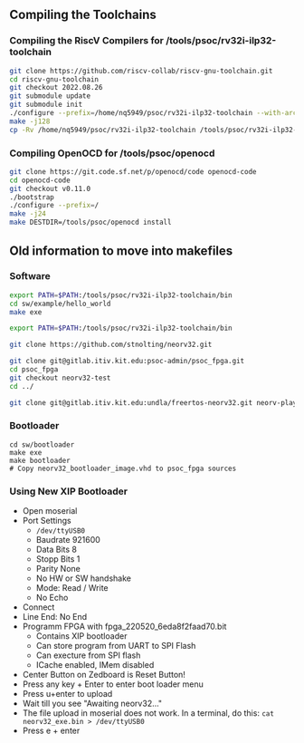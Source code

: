 ## Compiling the Toolchains

### Compiling the RiscV Compilers for /tools/psoc/rv32i-ilp32-toolchain

```bash
git clone https://github.com/riscv-collab/riscv-gnu-toolchain.git
cd riscv-gnu-toolchain
git checkout 2022.08.26
git submodule update
git submodule init
./configure --prefix=/home/nq5949/psoc/rv32i-ilp32-toolchain --with-arch=rv32i --with-abi=ilp32
make -j128
cp -Rv /home/nq5949/psoc/rv32i-ilp32-toolchain /tools/psoc/rv32i-ilp32-toolchain/ install
```


### Compiling OpenOCD for /tools/psoc/openocd

```bash
git clone https://git.code.sf.net/p/openocd/code openocd-code
cd openocd-code
git checkout v0.11.0
./bootstrap
./configure --prefix=/
make -j24
make DESTDIR=/tools/psoc/openocd install
```

## Old information to move into makefiles

### Software
```bash
export PATH=$PATH:/tools/psoc/rv32i-ilp32-toolchain/bin
cd sw/example/hello_world
make exe
```

```bash
export PATH=$PATH:/tools/psoc/rv32i-ilp32-toolchain/bin

git clone https://github.com/stnolting/neorv32.git

git clone git@gitlab.itiv.kit.edu:psoc-admin/psoc_fpga.git
cd psoc_fpga
git checkout neorv32-test
cd ../

git clone git@gitlab.itiv.kit.edu:undla/freertos-neorv32.git neorv-player
```

### Bootloader
```
cd sw/bootloader
make exe
make bootloader
# Copy neorv32_bootloader_image.vhd to psoc_fpga sources
```

### Using New XIP Bootloader
* Open moserial
* Port Settings
  * `/dev/ttyUSB0`
  * Baudrate 921600
  * Data Bits 8
  * Stopp Bits 1
  * Parity None
  * No HW or SW handshake
  * Mode: Read / Write
  * No Echo
* Connect
* Line End: No End
* Programm FPGA with fpga_220520_6eda8f2faad70.bit
  * Contains XIP bootloader
  * Can store program from UART to SPI Flash
  * Can execture from SPI flash
  * ICache enabled, IMem disabled
* Center Button on Zedboard is Reset Button!
* Press any key + Enter to enter boot loader menu
* Press u+enter to upload
* Wait till you see "Awaiting neorv32..."
* The file upload in moserial does not work. In a terminal, do this: `cat neorv32_exe.bin > /dev/ttyUSB0`
* Press e + enter
